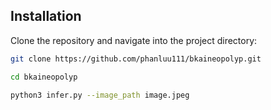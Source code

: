 ## Installation

Clone the repository and navigate into the project directory:

```bash
git clone https://github.com/phanluu111/bkaineopolyp.git

cd bkaineopolyp

python3 infer.py --image_path image.jpeg

